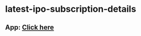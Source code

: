 # latest-ipo-subscription-details

## App: <a href="https://ipo-subscription-details.herokuapp.com/" target="_blank">Click here</a>
